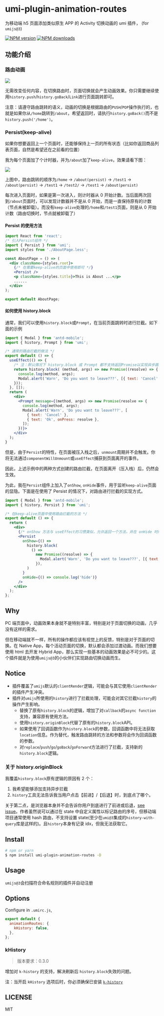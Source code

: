 # umi-plugin-animation-routes

为移动端 h5 页面添加类似原生 APP 的 Activity 切换动画的 umi 插件， (for `umijs@3`)

[![NPM version](https://img.shields.io/npm/v/umi-plugin-animation-routes.svg?style=flat)](https://npmjs.org/package/umi-plugin-animation-routes)
[![NPM downloads](http://img.shields.io/npm/dm/umi-plugin-animation-routes.svg?style=flat)](https://npmjs.org/package/umi-plugin-animation-routes)

## 功能介绍

### 路由动画

<p><img src="./assets/animation-routes-1.gif" /></p>

无需改变任何内容，在切换路由时，页面切换就会产生动画效果。你只需要继续使用`history.push`/`history.goBack`/`Link`进行页面跳转即可。

注意：请遵守路由跳转的语义，动画的切换是根据路由的`PUSH`/`POP`操作执行的，也就是如果你从`/home`跳转到`/about`，希望返回时，请执行`history.goBack()`而不是`history.push('/home')`。

### Persist(keep-alive)

如果你想要返回上一个页面时，还能够保持上一页的所有状态（比如你返回商品列表页面，自然是希望还在之前看的位置）

我为每个页面加了个计时器，并为`/about`加了`keep-alive`，效果请看下图：

<p><img src="./assets/animation-routes-2.gif" /></p>

上图中，路由跳转的顺序为`/home` → `/about(persist)` → `/test1` → `/about(persist)` → `/test1` → `/test2/` → `/test1` → `/about(persist)`

每次进入页面时，如果是第一次进入，则计时器从 0 开始计数。当后面两次回到`/about`页面时，可以发现计数器并不是从 0 开始，而是一直保持原有的计数（节点未被卸载）。而没有`keep-alive`处理的`/home`和`/test1`页面，则是从 0 开始计数（路由切换时，节点就被卸载了）

#### Persist 的使用方法

```jsx
import React from 'react';
/* 引入Persist组件 */
import { Persist } from 'umi';
import styles from './AboutPage.less';

const AboutPage = () => (
  <div className={styles.root}>
    {/* 在需要keep-alive的页面中使用即可 */}
    <Persist />
    <p className={styles.title}>This is About ...</p>
    ......
  </div>
);

export default AboutPage;
```

#### 如何使用 history.block

通常，我们可以使用`history.block`或`Prompt`，在当前页面跳转时进行拦截。如下面的示例

```jsx
import { Modal } from 'antd-mobile';
import { history, Prompt } from 'umi';

/* 通常的路由拦截的做法 */
export default () => {
  useEffect(() => {
    /* 注：默认情况下 history.block 或 Prompt 都不支持返回Promise以实现异步路由拦截 */
    return history.block( (method, args) => new Promise((resolve) => {
      console.log(method, args);
      Modal.alert('Warn', 'Do you want to leave???', [{ text: 'Cancel' }, { text: 'Ok', onPress: resolve }]);
    }));
  }, []);
  return (
    <div>
      <Prompt message={(method, args) => new Promise(resolve => {
        console.log(method, args);
        Modal.alert('Warn', 'Do you want to leave???', [
          { text: 'Cancel' },
          { text: 'Ok', onPress: resolve },
        ]);
      })}>
    </div>
  );
}
```

但是，由于`Persist`的特性，在页面被压入栈之后，`unmount`周期并不会触发。你将无法通过`componentWillUnmount`或`useEffect`捕获到页面离开的事件。

因此，上述示例中的两种方式创建的路由拦截，在页面离开（压入栈）后，仍然会生效。

为此，我在`Persist`组件上加入了`onShow`, `onHide`事件，用于监听`keep-alive`页面的显隐。下面是在使用了 Persist 的情况下，对路由进行拦截的实现方式。

```jsx
import { Modal } from 'antd-mobile';
import { history, Persist } from 'umi';

/* 在keep-alive页面中使用路由拦截的方法 */
export default () => {
  return (
    <div>
      {/* onShow 方法与 useEffect的习惯类似，允许返回一个方法，并在 onHide 时触发 */}
      <Persist
        onShow={() =>
          history.block(
            () =>
              new Promise((resolve) => {
                Modal.alert('Warn', 'Do you want to leave???', [{ text: 'Cancel' }, { text: 'Ok', onPress: resolve }]);
              }),
          )
        }
        onHide={() => console.log('hide')}
      />
    </div>
  );
};
```

## Why

PC 端页面中，动画效果本身就不是特别丰富，特别是对于页面切换的动画，几乎没有这样的需求。

但在移动端就不一样，所有的操作都应该有视觉上的反馈，特别是对于页面的切换。在 Native App，每个活动页面的切换，默认都会添加过渡动画。而我们想要使用 html 去开发 Hybrid App，那么实现一些基本的动画效果是必不可少的。这个插件就是为使用`umijs@3`的小伙伴们实现路由切换动画而生。

## Notice

- 插件覆盖了`umijs`默认的`clientRender`逻辑，可能会与其它使用`clientRender`的插件产生冲突。
- 插件对`umijs`所使用的`history`进行了拦截处理，可能会对其它拦截`history`的操作产生影响。
  - 替换了原有`history.block`的逻辑，增加了对`callback`的`async function`支持，兼容原有使用方法。
  - 使用`history.originBlock`代替了原有的`history.block`API。
  - 如果使用了回调函数作为`history.block`的参数，回调函数中将无法获取`location`信息。作为替代，触发路由跳转的方法和参数将会作为回调函数的参数。
  - 对`replace`/`push`/`go`/`goBack`/`goForward`方法进行了拦截，支持新的`history.block`逻辑。

### 关于 history.originBlock

我覆盖`history.block`原有逻辑的原因有 2 个：

1. 我希望能够添加支持异步拦截
2. `history`工具无法告诉我当用户点击【前进】/【后退】时，到底点了哪个。

关于第二点，是浏览器本身并不会告诉你用户到底进行了前进或后退，[see issue](https://github.com/ReactTraining/history/issues/676)。作者虽然说可以通过在 state 中自定义属性以标记路由的序号，但移动端项目通常使用 hash 路由，不支持设置 state(至少在`umi@3`集成的`history-with-query`库是这样的)。且`history`本身有记录 idx，但我无法获取它。

## Install

```bash
# npm or yarn
$ npm install umi-plugin-animation-routes -D
```

## Usage

`umijs@3`会扫描符合命名规则的插件并自动注册

## Options

Configure in `.umirc.js`,

```js
export default {
  animationRoutes: {
    kHistory: false,
  },
};
```

### kHistory

> 版本要求：0.3.0

增加对 `k-history` 的支持，解决刷新后 `history.block`失效的问题。

注：当开启 `kHistory` 选项后时，你必须确保已安装 [`k-history`](https://www.npmjs.com/package/k-history)

## LICENSE

MIT
